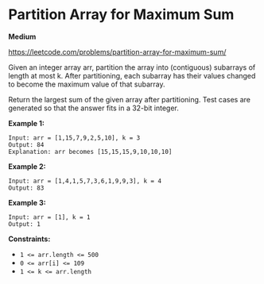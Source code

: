 # Partition Array for Maximum Sum
**Medium**

https://leetcode.com/problems/partition-array-for-maximum-sum/

Given an integer array arr, partition the array into (contiguous) subarrays of length at most k. After partitioning, each subarray has their values changed to become the maximum value of that subarray.

Return the largest sum of the given array after partitioning. Test cases are generated so that the answer fits in a 32-bit integer.

 

**Example 1:**
```
Input: arr = [1,15,7,9,2,5,10], k = 3
Output: 84
Explanation: arr becomes [15,15,15,9,10,10,10]
```
**Example 2:**
```
Input: arr = [1,4,1,5,7,3,6,1,9,9,3], k = 4
Output: 83
```
**Example 3:**
```
Input: arr = [1], k = 1
Output: 1
```
 
**Constraints:**
- `1 <= arr.length <= 500`
- `0 <= arr[i] <= 109`
- `1 <= k <= arr.length`